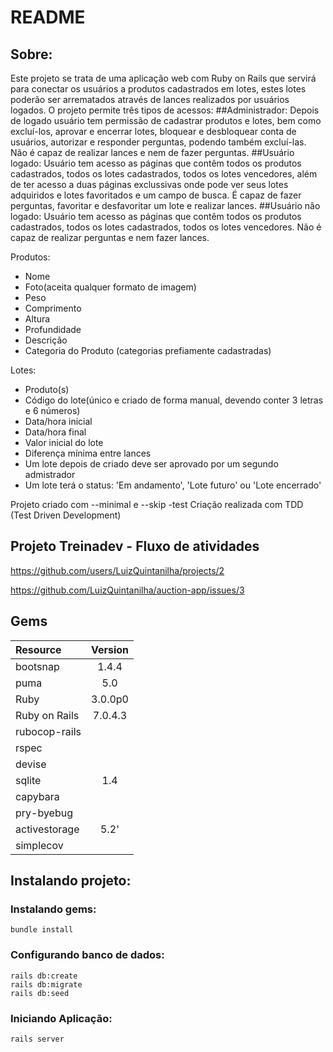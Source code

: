# README
## Sobre:
Este projeto se trata de uma aplicação  web com Ruby on Rails que servirá para conectar os usuários a produtos cadastrados em lotes, estes lotes poderão ser arrematados através de lances realizados por usuários logados.
O projeto permite três tipos de acessos:
  ##Administrador: 
    Depois de logado usuário  tem permissão de cadastrar produtos e lotes, bem como excluí-los, aprovar e encerrar lotes, bloquear e desbloquear conta de usuários, autorizar e responder perguntas, podendo também excluí-las. Não é capaz de realizar lances e nem de fazer perguntas.
  ##Usuário logado:
    Usuário tem acesso as páginas que contêm todos os produtos cadastrados, todos os lotes cadastrados, todos os lotes vencedores, além de ter acesso a duas páginas exclussivas onde pode ver seus lotes adquiridos e lotes favoritados e um campo de busca. É capaz de fazer perguntas, favoritar e desfavoritar um lote e realizar lances.
  ##Usuário não logado:
    Usuário tem acesso as páginas que contêm todos os produtos cadastrados, todos os lotes cadastrados, todos os lotes vencedores. Não é capaz de realizar perguntas e nem fazer lances.

Produtos:
  - Nome
  - Foto(aceita qualquer formato de imagem)
  - Peso
  - Comprimento
  - Altura
  - Profundidade
  - Descrição
  - Categoria do Produto (categorias prefiamente cadastradas)

Lotes:
  - Produto(s)
  - Código do lote(único e criado de forma manual, devendo conter 3 letras e 6 números)
  - Data/hora inicial
  - Data/hora final
  - Valor inicial do lote
  - Diferença mínima entre lances
  - Um lote depois de criado deve ser aprovado por um segundo admistrador
  - Um lote terá o status: 'Em andamento', 'Lote futuro' ou 'Lote encerrado'


    
Projeto criado com --minimal e --skip -test
Criação realizada com TDD (Test Driven Development)

## Projeto Treinadev - Fluxo de atividades
https://github.com/users/LuizQuintanilha/projects/2

https://github.com/LuizQuintanilha/auction-app/issues/3

## Gems

| Resource | Version|
|:---|:---:|
| bootsnap | 1.4.4 |
| puma | 5.0 |
| Ruby | 3.0.0p0 |
| Ruby on Rails | 7.0.4.3 |
| rubocop-rails ||
| rspec ||
| devise ||
| sqlite | 1.4 |
| capybara ||
| pry-byebug ||
| activestorage | 5.2' |
| simplecov |
## Instalando projeto:

### Instalando gems:

```
bundle install
```
### Configurando banco de dados:
```
rails db:create
rails db:migrate
rails db:seed
```

### Iniciando  Aplicação:
```
rails server
```